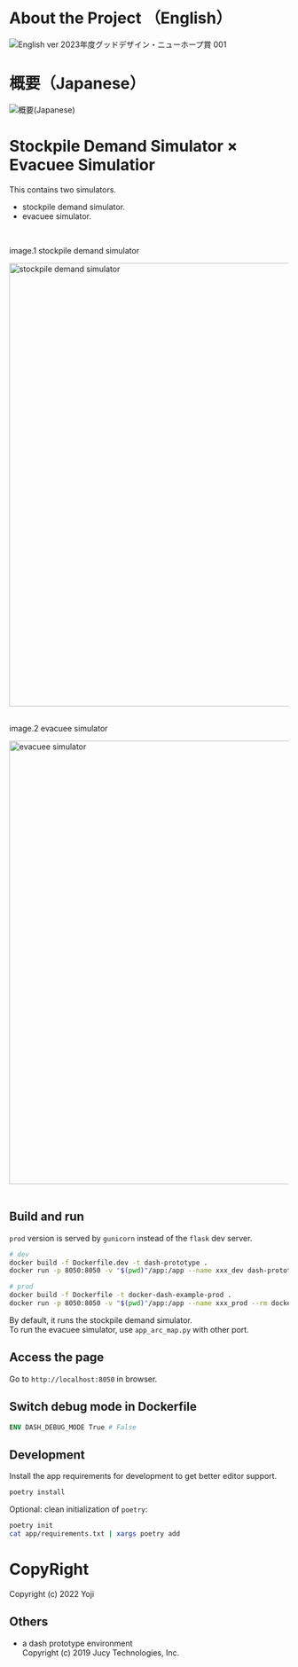 
# About the Project （English）
![English ver  2023年度グッドデザイン・ニューホープ賞 001](https://github.com/user-attachments/assets/2251e4da-ac47-4528-92d2-4bcdbb550577)



# 概要（Japanese）

![概要(Japanese)](https://github.com/yoji0806/stockpile_simulation/assets/40899163/b5c95211-4664-4824-8245-c78f53822815)



# Stockpile Demand Simulator × Evacuee Simulatior

This contains two simulators.
- stockpile demand simulator.
- evacuee simulator.

<br />


image.1 stockpile demand simulator

<img width="800" alt="stockpile demand simulator" src="https://user-images.githubusercontent.com/40899163/210713434-302f6b98-e16e-45d7-9ad7-735a4e701c0b.jpg">
<br /><br />  


image.2 evacuee simulator

<img width="800" alt="evacuee simulator" src="https://user-images.githubusercontent.com/40899163/210713205-f5b239c1-6d2d-430e-a0fc-6993ab813155.png">
<br /><br />









## Build and run

`prod` version is served by `gunicorn` instead of the `flask` dev server.

```sh
# dev
docker build -f Dockerfile.dev -t dash-prototype .
docker run -p 8050:8050 -v "$(pwd)"/app:/app --name xxx_dev dash-prototype

# prod
docker build -f Dockerfile -t docker-dash-example-prod .
docker run -p 8050:8050 -v "$(pwd)"/app:/app --name xxx_prod --rm docker-dash-prod
```

By default, it runs the stockpile demand simulator.  
To run the evacuee simulator, use `app_arc_map.py` with other port.


## Access the page

Go to `http://localhost:8050` in browser.

## Switch debug mode in Dockerfile

```dockerfile
ENV DASH_DEBUG_MODE True # False
```

## Development

Install the app requirements for development to get better editor support.

```sh
poetry install
```

Optional: clean initialization of `poetry`:

```sh
poetry init
cat app/requirements.txt | xargs poetry add
```

# CopyRight

Copyright (c) 2022 Yoji 

## Others
- a dash prototype environment  
Copyright (c) 2019 Jucy Technologies, Inc.
